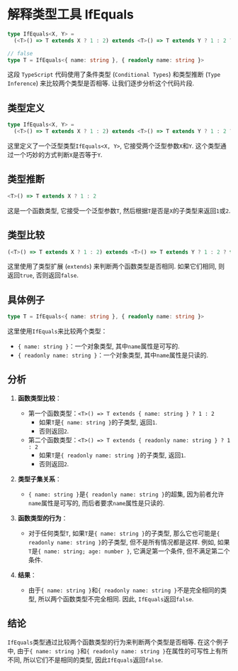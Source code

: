 # 解释类型工具 IfEquals

```ts
type IfEquals<X, Y> =
  (<T>() => T extends X ? 1 : 2) extends <T>() => T extends Y ? 1 : 2 ? true : false

// false
type T = IfEquals<{ name: string }, { readonly name: string }>
```

这段 `TypeScript` 代码使用了条件类型 (`Conditional Types`) 和类型推断 (`Type Inference`) 来比较两个类型是否相等. 让我们逐步分析这个代码片段.

## 类型定义

```ts
type IfEquals<X, Y> =
  (<T>() => T extends X ? 1 : 2) extends <T>() => T extends Y ? 1 : 2 ? true : false
```

这里定义了一个泛型类型`IfEquals<X, Y>`, 它接受两个泛型参数`X`和`Y`. 这个类型通过一个巧妙的方式判断`X`是否等于`Y`.

## 类型推断

```ts
<T>() => T extends X ? 1 : 2
```

这是一个函数类型, 它接受一个泛型参数`T`, 然后根据`T`是否是`X`的子类型来返回`1`或`2`.

## 类型比较

```ts
(<T>() => T extends X ? 1 : 2) extends <T>() => T extends Y ? 1 : 2 ? true : false
```

这里使用了类型扩展 (`extends`) 来判断两个函数类型是否相同. 如果它们相同, 则返回`true`, 否则返回`false`.

## 具体例子

```ts
type T = IfEquals<{ name: string }, { readonly name: string }>
```

这里使用`IfEquals`来比较两个类型：

- `{ name: string }`：一个对象类型, 其中`name`属性是可写的.
- `{ readonly name: string }`：一个对象类型, 其中`name`属性是只读的.

## 分析

1. **函数类型比较**：

   - 第一个函数类型：`<T>() => T extends { name: string } ? 1 : 2`
     - 如果`T`是`{ name: string }`的子类型, 返回`1`.
     - 否则返回`2`.
   - 第二个函数类型：`<T>() => T extends { readonly name: string } ? 1 : 2`
     - 如果`T`是`{ readonly name: string }`的子类型, 返回`1`.
     - 否则返回`2`.

2. **类型子集关系**：

   - `{ name: string }`是`{ readonly name: string }`的超集, 因为前者允许`name`属性是可写的, 而后者要求`name`属性是只读的.

3. **函数类型的行为**：

   - 对于任何类型`T`, 如果`T`是`{ name: string }`的子类型, 那么它也可能是`{ readonly name: string }`的子类型, 但不是所有情况都是这样. 例如, 如果`T`是`{ name: string; age: number }`, 它满足第一个条件, 但不满足第二个条件.

4. **结果**：
   - 由于`{ name: string }`和`{ readonly name: string }`不是完全相同的类型, 所以两个函数类型不完全相同. 因此, `IfEquals`返回`false`.

## 结论

`IfEquals`类型通过比较两个函数类型的行为来判断两个类型是否相等. 在这个例子中, 由于`{ name: string }`和`{ readonly name: string }`在属性的可写性上有所不同, 所以它们不是相同的类型, 因此`IfEquals`返回`false`.

